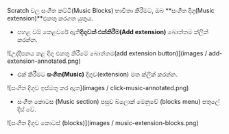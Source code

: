 Scratch වල සංගීත කට්ටි(Music Blocks) භාවිතා කිරීමට, ඔබ **සංගීත දිගු(Music extension)**එකතු කරගත යුතුය.

+ පහළ වම් කෙළවරේ ඇති**දිගුවක් එක්කිරීම(Add extension)** බොත්තම ක්ලික් කරන්න.

![උද්දීපනය කළ දිගු එකතු කිරීමේ බොත්තම(add extension button)](images / add-extension-annotated.png)

+ එක් කිරීමට **සංගීත(Music)** දිගුව(extension) මත ක්ලික් කරන්න.

![සංගීත දිගුව ඉස්මතු කර ඇත](images / click-music-annotated.png)

+ සංගීත කොටස (Music section) පසුව බ්ලොක් මෙනුවේ (blocks menu) පතුලේ දිස් වේ.

![සංගීත දිගුව කොටස් (blocks)](images / music-extension-blocks.png)